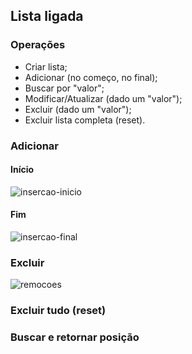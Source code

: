 ## Lista ligada

### Operações

* Criar lista;
* Adicionar (no começo, no final);
* Buscar por "valor";
* Modificar/Atualizar (dado um "valor");
* Excluir (dado um "valor");
* Excluir lista completa (reset).

### Adicionar

#### Início

![insercao-inicio](../images/list/insercao-inicio.svg)


#### Fim

![insercao-final](../images/list/insercao-final.svg)


### Excluir

![remocoes](../images/list/remocoes.svg)

### Excluir tudo (reset)

### Buscar e retornar posição
